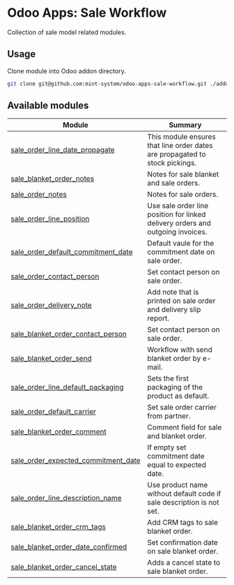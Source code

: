 # Odoo Apps: Sale Workflow

Collection of sale model related modules.

## Usage

Clone module into Odoo addon directory.

```bash
git clone git@github.com:mint-system/odoo-apps-sale-workflow.git ./addons/sale_workflow
```

## Available modules

| Module                                                                      | Summary                                                                        |
| --------------------------------------------------------------------------- | ------------------------------------------------------------------------------ |
| [sale_order_line_date_propagate](sale_order_line_date_propagate/)           | This module ensures that line order dates are propagated to stock pickings.    |
| [sale_blanket_order_notes](sale_blanket_order_notes/)                       | Notes for sale blanket and sale orders.                                        |
| [sale_order_notes](sale_order_notes/)                                       | Notes for sale orders.                                                         |
| [sale_order_line_position](sale_order_line_position/)                       | Use sale order line position for linked delivery orders and outgoing invoices. |
| [sale_order_default_commitment_date](sale_order_default_commitment_date/)   | Default vaule for the commitment date on sale order.                           |
| [sale_order_contact_person](sale_order_contact_person/)                     | Set contact person on sale order.                                              |
| [sale_order_delivery_note](sale_order_delivery_note/)                       | Add note that is printed on sale order and delivery slip report.               |
| [sale_blanket_order_contact_person](sale_blanket_order_contact_person/)     | Set contact person on sale order.                                              |
| [sale_blanket_order_send](sale_blanket_order_send/)                         | Workflow with send blanket order by e-mail.                                    |
| [sale_order_line_default_packaging](sale_order_line_default_packaging/)     | Sets the first packaging of the product as default.                            |
| [sale_order_default_carrier](sale_order_default_carrier/)                   | Set sale order carrier from partner.                                           |
| [sale_blanket_order_comment](sale_blanket_order_comment/)                   | Comment field for sale and blanket order.                                      |
| [sale_order_expected_commitment_date](sale_order_expected_commitment_date/) | If empty set commitment date equal to expected date.                           |
| [sale_order_line_description_name](sale_order_line_description_name/)       | Use product name without default code if sale description is not set.          |
| [sale_blanket_order_crm_tags](sale_blanket_order_crm_tags/)                 | Add CRM tags to sale blanket order.                                            |
| [sale_blanket_order_date_confirmed](sale_blanket_order_date_confirmed/)     | Set confirmation date on sale blanket order.                                   |
| [sale_blanket_order_cancel_state](sale_blanket_order_cancel_state/)         | Adds a cancel state to sale blanket order.                                     |
